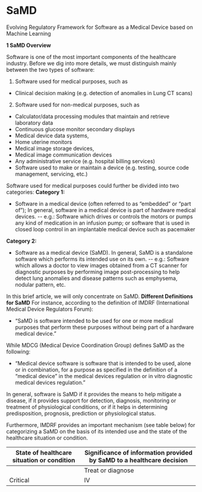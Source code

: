 # SaMD
Evolving Regulatory Framework for Software as a Medical Device based on Machine Learning

**1 SaMD Overview**

Software is one of the most important components of the healthcare industry. Before we dig into more details, we must distinguish mainly between the two types of software: 
1. Software used for medical purposes, such as
- Clinical decision making (e.g. detection of anomalies in Lung CT scans)
2. Software used for non-medical purposes, such as
- Calculator/data processing modules that maintain and retrieve laboratory data
- Continuous glucose monitor secondary displays
- Medical device data systems, 
- Home uterine monitors
- Medical image storage devices, 
- Medical image communication devices 
- Any administrative service (e.g. hospital billing services) 
- Software used to make or maintain a device (e.g. testing, source code management, servicing, etc.)

Software used for medical purposes could further be divided into two categories:
**Category 1:**
- Software in a medical device (often referred to as “embedded” or “part of”); In general, software in a medical device is part of hardware medical devices.
-- e.g.: Software which drives or controls the motors or pumps any kind of medication in an infusion pump; or software that is used in closed loop control in an implantable medical device such as pacemaker

**Category 2:**
- Software as a medical device (SaMD). In general, SaMD is a standalone software which performs its intended use on its own.
-- e.g.: Software which allows a doctor to view images obtained from a CT scanner for diagnostic purposes by performing image post-processing to help detect lung anomalies and disease patterns such as emphysema, nodular pattern, etc.

In this brief article, we will only concentrate on SaMD. 
**Different Definitions for SaMD**
For instance, according to the definition of IMDRF (International Medical Device Regulators Forum): 
- “SaMD is software intended to be used for one or more medical purposes that perform these purposes without being part of a hardware medical device.”

While MDCG (Medical Device Coordination Group) defines SaMD as the following:
- “Medical device software is software that is intended to be used, alone or in combination, for a purpose as specified in the definition of a “medical device” in the medical devices regulation or in vitro diagnostic medical devices regulation.”

In general, software is SaMD if it provides the means to help mitigate a disease, if it provides support for detection, diagnosis, monitoring or treatment of physiological conditions, or if it helps in determining predisposition, prognosis, prediction or physiological status.

Furthermore, IMDRF provides an important mechanism (see table below) for categorizing a SaMD on the basis of its intended use and the state of the healthcare situation or condition.


| State of healthcare situation or condition | Significance of information provided by SaMD to a healthcare decision |
|--------------------------------------------| --------------------------------------------------------------------- |
|                                            | Treat or diagnose | Drive Clinical management | Inform clinical management |
|Critical                                    | IV                | III                       | II                         |




